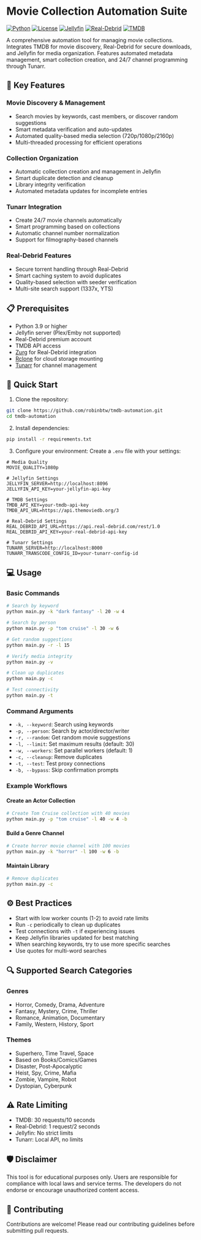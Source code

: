 # Movie Collection Automation Suite

[![Python](https://img.shields.io/badge/python-3.9+-blue.svg)](https://www.python.org/downloads/)
[![License](https://img.shields.io/badge/license-MIT-green.svg)](LICENSE)
[![Jellyfin](https://img.shields.io/badge/jellyfin-compatible-00A4DC)](https://jellyfin.org/)
[![Real-Debrid](https://img.shields.io/badge/Real--Debrid-API-red)](https://real-debrid.com/)
[![TMDB](https://img.shields.io/badge/TMDB-API-01B4E4)](https://www.themoviedb.org/)

A comprehensive automation tool for managing movie collections. Integrates TMDB for movie discovery, Real-Debrid for secure downloads, and Jellyfin for media organization. Features automated metadata management, smart collection creation, and 24/7 channel programming through Tunarr.

## 🌟 Key Features

### Movie Discovery & Management
- Search movies by keywords, cast members, or discover random suggestions
- Smart metadata verification and auto-updates
- Automated quality-based media selection (720p/1080p/2160p)
- Multi-threaded processing for efficient operations

### Collection Organization
- Automatic collection creation and management in Jellyfin
- Smart duplicate detection and cleanup
- Library integrity verification
- Automated metadata updates for incomplete entries

### Tunarr Integration
- Create 24/7 movie channels automatically
- Smart programming based on collections
- Automatic channel number normalization
- Support for filmography-based channels

### Real-Debrid Features
- Secure torrent handling through Real-Debrid
- Smart caching system to avoid duplicates
- Quality-based selection with seeder verification
- Multi-site search support (1337x, YTS)

## 📋 Prerequisites

- Python 3.9 or higher
- Jellyfin server (Plex/Emby not supported)
- Real-Debrid premium account
- TMDB API access
- [Zurg](https://github.com/debridmediamanager/zurg-testing) for Real-Debrid integration
- [Rclone](https://rclone.org) for cloud storage mounting
- [Tunarr](https://github.com/arabcoders/tunarr) for channel management

## 🚀 Quick Start

1. Clone the repository:
```bash
git clone https://github.com/robinbtw/tmdb-automation.git
cd tmdb-automation
```

2. Install dependencies:
```bash
pip install -r requirements.txt
```

3. Configure your environment:
Create a `.env` file with your settings:
```env
# Media Quality
MOVIE_QUALITY=1080p 

# Jellyfin Settings
JELLYFIN_SERVER=http://localhost:8096
JELLYFIN_API_KEY=your-jellyfin-api-key

# TMDB Settings
TMDB_API_KEY=your-tmdb-api-key
TMDB_API_URL=https://api.themoviedb.org/3

# Real-Debrid Settings
REAL_DEBRID_API_URL=https://api.real-debrid.com/rest/1.0
REAL_DEBRID_API_KEY=your-real-debrid-api-key

# Tunarr Settings
TUNARR_SERVER=http://localhost:8000
TUNARR_TRANSCODE_CONFIG_ID=your-tunarr-config-id
```

## 💻 Usage

### Basic Commands
```bash
# Search by keyword
python main.py -k "dark fantasy" -l 20 -w 4

# Search by person
python main.py -p "tom cruise" -l 30 -w 6

# Get random suggestions
python main.py -r -l 15

# Verify media integrity
python main.py -v

# Clean up duplicates
python main.py -c

# Test connectivity
python main.py -t
```

### Command Arguments
- `-k, --keyword`: Search using keywords
- `-p, --person`: Search by actor/director/writer
- `-r, --random`: Get random movie suggestions
- `-l, --limit`: Set maximum results (default: 30)
- `-w, --workers`: Set parallel workers (default: 1)
- `-c, --cleanup`: Remove duplicates
- `-t, --test`: Test proxy connections
- `-b, --bypass`: Skip confirmation prompts

### Example Workflows

#### Create an Actor Collection
```bash
# Create Tom Cruise collection with 40 movies
python main.py -p "tom cruise" -l 40 -w 4 -b
```

#### Build a Genre Channel
```bash
# Create horror movie channel with 100 movies
python main.py -k "horror" -l 100 -w 6 -b
```

#### Maintain Library
```bash
# Remove duplicates
python main.py -c
```

## ⚙️ Best Practices

- Start with low worker counts (1-2) to avoid rate limits
- Run `-c` periodically to clean up duplicates
- Test connections with `-t` if experiencing issues
- Keep Jellyfin libraries updated for best matching
- When searching keywords, try to use more specific searches
- Use quotes for multi-word searches

## 🔍 Supported Search Categories

### Genres
- Horror, Comedy, Drama, Adventure
- Fantasy, Mystery, Crime, Thriller
- Romance, Animation, Documentary
- Family, Western, History, Sport

### Themes
- Superhero, Time Travel, Space
- Based on Books/Comics/Games
- Disaster, Post-Apocalyptic
- Heist, Spy, Crime, Mafia
- Zombie, Vampire, Robot
- Dystopian, Cyberpunk

## ⚠️ Rate Limiting

- TMDB: 30 requests/10 seconds
- Real-Debrid: 1 request/2 seconds
- Jellyfin: No strict limits
- Tunarr: Local API, no limits

## 🛡️ Disclaimer

This tool is for educational purposes only. Users are responsible for compliance with local laws and service terms. The developers do not endorse or encourage unauthorized content access.

## 🤝 Contributing

Contributions are welcome! Please read our contributing guidelines before submitting pull requests.